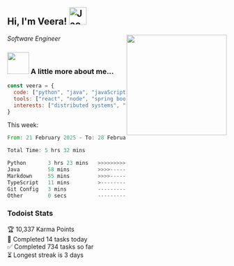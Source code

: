 <h2> Hi, I'm Veera! <img src="https://raw.githubusercontent.com/Tarikul-Islam-Anik/Animated-Fluent-Emojis/master/Emojis/Activities/Jack-O-Lantern.png" alt="Jack-O-Lantern" width="40" height="40" /></h2>
<img align='right' src="https://user-images.githubusercontent.com/74038190/213911110-aedbef38-a29f-4b6b-a65c-11608b4f75a5.gif" width="230">
<p><em>Software Engineer</em></p>


### <img src="https://user-images.githubusercontent.com/74038190/216656963-09118229-8a9e-4af0-910c-c37f35f2e210.gif" width="50"> A little more about me...  

```javascript
const veera = {
  code: ["python", "java", "javaScript", "typeScript", "c++"],
  tools: ["react", "node", "spring boot", "docker", "next.JS", "aws"],
  interests: ["distributed systems", "enterprise software", "parallel computing", "cloud computing", "machine learning", "AI"]
}
```
This week:
<!--START_SECTION:waka-->

```rust
From: 21 February 2025 - To: 28 February 2025

Total Time: 5 hrs 32 mins

Python       3 hrs 23 mins   >>>>>>>>>>>>>>>----------   61.01 %
Java         58 mins         >>>>---------------------   17.65 %
Markdown     55 mins         >>>>---------------------   16.61 %
TypeScript   11 mins         >------------------------   03.59 %
Git Config   3 mins          -------------------------   01.02 %
Other        0 secs          -------------------------   00.04 %
```

<!--END_SECTION:waka-->


### Todoist Stats

<!-- TODO-IST:START -->
🏆  10,337 Karma Points           
🌸  Completed 14 tasks today           
✅  Completed 734 tasks so far           
⏳  Longest streak is 3 days
<!-- TODO-IST:END -->
<!--
Profile views:
[![](https://visitcount.itsvg.in/api?id=veeravivekt&label=Profile%20Views&color=1&icon=2&pretty=false)](https://visitcount.itsvg.in)
-->
